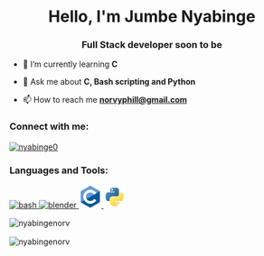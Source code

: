 <h1 align="center">Hello, I'm Jumbe Nyabinge</h1>
<h3 align="center">Full Stack developer soon to be</h3>

- 🌱 I’m currently learning **C**

- 💬 Ask me about **C, Bash scripting and Python**

- 📫 How to reach me **norvyphill@gmail.com**

<h3 align="left">Connect with me:</h3>
<p align="left">
<a href="https://twitter.com/nyabinge0" target="blank"><img align="center" src="https://raw.githubusercontent.com/rahuldkjain/github-profile-readme-generator/master/src/images/icons/Social/twitter.svg" alt="nyabinge0" height="30" width="40" /></a>
</p>

<h3 align="left">Languages and Tools:</h3>
<p align="left"> <a href="https://www.gnu.org/software/bash/" target="_blank" rel="noreferrer"> <img src="https://www.vectorlogo.zone/logos/gnu_bash/gnu_bash-icon.svg" alt="bash" width="40" height="40"/> </a> <a href="https://www.blender.org/" target="_blank" rel="noreferrer"> <img src="https://download.blender.org/branding/community/blender_community_badge_white.svg" alt="blender" width="40" height="40"/> </a> <a href="https://www.cprogramming.com/" target="_blank" rel="noreferrer"> <img src="https://raw.githubusercontent.com/devicons/devicon/master/icons/c/c-original.svg" alt="c" width="40" height="40"/> </a> <a href="https://www.python.org" target="_blank" rel="noreferrer"> <img src="https://raw.githubusercontent.com/devicons/devicon/master/icons/python/python-original.svg" alt="python" width="40" height="40"/> </a> </p>

<p><img align="center" src="https://github-readme-stats.vercel.app/api/top-langs?username=nyabingenorv&show_icons=true&locale=en&layout=compact" alt="nyabingenorv" /></p>

<p><img align="center" src="https://github-readme-streak-stats.herokuapp.com/?user=nyabingenorv&" alt="nyabingenorv" /></p>
